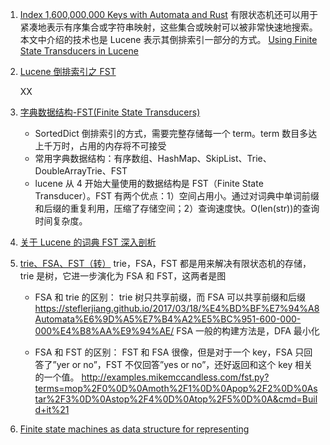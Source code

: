 1. [Index 1,600,000,000 Keys with Automata and Rust](https://burntsushi.net/transducers/)
   有限状态机还可以用于紧凑地表示有序集合或字符串映射，这些集合或映射可以被非常快速地搜索。
   本文中介绍的技术也是 Lucene 表示其倒排索引一部分的方式。
   [Using Finite State Transducers in Lucene](https://blog.mikemccandless.com/2010/12/using-finite-state-transducers-in.html)

2. [Lucene 倒排索引之 FST](https://zhuanlan.zhihu.com/p/671225495)

   XX

3. [字典数据结构-FST(Finite State Transducers)](https://zhuanlan.zhihu.com/p/366849553)

   - SortedDict 倒排索引的方式，需要完整存储每一个 term。term 数目多达上千万时，占用的内存将不可接受
   - 常用字典数据结构：有序数组、HashMap、SkipList、Trie、DoubleArrayTrie、FST
   - lucene 从 4 开始大量使用的数据结构是 FST（Finite State Transducer）。FST 有两个优点：1）空间占用小。通过对词典中单词前缀和后缀的重复利用，压缩了存储空间；2）查询速度快。O(len(str))的查询时间复杂度。

4. [关于 Lucene 的词典 FST 深入剖析](https://www.shenyanchao.cn/blog/2018/12/04/lucene-fst/)

5. [trie、FSA、FST（转）](https://www.cnblogs.com/ajianbeyourself/p/11259984.html)
   trie，FSA，FST 都是用来解决有限状态机的存储，trie 是树，它进一步演化为 FSA 和 FST，这两者是图

   - FSA 和 trie 的区别：
     trie 树只共享前缀，而 FSA 可以共享前缀和后缀
     https://steflerjiang.github.io/2017/03/18/%E4%BD%BF%E7%94%A8Automata%E6%9D%A5%E7%B4%A2%E5%BC%951-600-000-000%E4%B8%AA%E9%94%AE/
     FSA 一般的构建方法是，DFA 最小化

   - FSA 和 FST 的区别：
     FST 和 FSA 很像，但是对于一个 key，FSA 只回答了”yer or no”，FST 不仅回答”yes or no”，还好返回和这个 key 相关的一个值。
     http://examples.mikemccandless.com/fst.py?terms=mop%2F0%0D%0Amoth%2F1%0D%0Apop%2F2%0D%0Astar%2F3%0D%0Astop%2F4%0D%0Atop%2F5%0D%0A&cmd=Build+it%21

6. [Finite state machines as data structure for representing](https://news.ycombinator.com/item?id=10551280)
